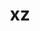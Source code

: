 ---
title: "xz"
layout: cache
categories: [package, develop]
meta: {"compilers": ["apple-clang@16.0.0", "cce@18.0.0", "gcc@10.5.0", "gcc@11.1.0", "gcc@11.4.0", "gcc@12.3.0", "gcc@12.4.0", "gcc@13.2.0", "gcc@13.3.0", "gcc@7.3.1", "gcc@7.5.0", "intel-oneapi-compilers@2024.1.0", "intel-oneapi-compilers@2025.1.0", "msvc@19.39.33523"], "num_specs": 143, "num_specs_by_stack": {"aws-pcluster-neoverse_v1": 8, "aws-pcluster-x86_64_v4": 27, "bootstrap-aarch64-darwin": 7, "bootstrap-x86_64-linux-gnu": 7, "build_systems": 7, "data-vis-sdk": 7, "developer-tools-aarch64-linux-gnu": 7, "developer-tools-darwin": 7, "developer-tools-x86_64_v3-linux-gnu": 7, "e4s": 7, "e4s-cray-rhel": 6, "e4s-neoverse-v2": 7, "e4s-oneapi": 10, "e4s-rocm-external": 7, "hep": 7, "ml-darwin-aarch64-mps": 7, "ml-linux-aarch64-cpu": 7, "ml-linux-aarch64-cuda": 7, "ml-linux-x86_64-cpu": 7, "ml-linux-x86_64-cuda": 7, "ml-linux-x86_64-rocm": 7, "radiuss": 7, "radiuss-aws": 7, "radiuss-aws-aarch64": 10, "root": 143, "tutorial": 14, "windows-vis": 5}, "oss": ["amzn2", "centos7", "rhel8", "sequoia", "ubuntu18.04", "ubuntu20.04", "ubuntu22.04", "ubuntu24.04", "windows10.0.20348"], "platforms": ["darwin", "linux", "windows"], "stacks": ["aws-pcluster-neoverse_v1", "aws-pcluster-x86_64_v4", "bootstrap-aarch64-darwin", "bootstrap-x86_64-linux-gnu", "build_systems", "data-vis-sdk", "developer-tools-aarch64-linux-gnu", "developer-tools-darwin", "developer-tools-x86_64_v3-linux-gnu", "e4s", "e4s-cray-rhel", "e4s-neoverse-v2", "e4s-oneapi", "e4s-rocm-external", "hep", "ml-darwin-aarch64-mps", "ml-linux-aarch64-cpu", "ml-linux-aarch64-cuda", "ml-linux-x86_64-cpu", "ml-linux-x86_64-cuda", "ml-linux-x86_64-rocm", "radiuss", "radiuss-aws", "radiuss-aws-aarch64", "root", "tutorial", "windows-vis"], "targets": ["aarch64", "neoverse_v1", "neoverse_v2", "x86_64", "x86_64_v3", "x86_64_v4"], "versions": ["5.4.7", "5.6.3"]}
spec_details: [{"compiler": "gcc@12.4.0", "hash": "24wlwtvovc23rgqcwyjs7wzktadqx22e", "os": "amzn2", "platform": "linux", "size": "-", "stacks": ["aws-pcluster-neoverse_v1", "root"], "target": "neoverse_v1", "variants": ["build_system=autotools", "libs:=shared,static", "~pic"], "versions": ["5.6.3"]}, {"compiler": "gcc@7.3.1", "hash": "266kwqv2cudxsi7o7t4qrqwsrwoedudi", "os": "amzn2", "platform": "linux", "size": "-", "stacks": ["radiuss-aws-aarch64", "root"], "target": "aarch64", "variants": ["build_system=autotools", "libs:=shared,static", "~pic"], "versions": ["5.6.3"]}, {"compiler": "gcc@11.1.0", "hash": "2jihfpi7fa635hfxaptcyryzc2s3pawp", "os": "ubuntu20.04", "platform": "linux", "size": "-", "stacks": ["data-vis-sdk", "root"], "target": "x86_64_v3", "variants": ["build_system=autotools", "libs:=shared,static", "~pic"], "versions": ["5.6.3"]}, {"compiler": "intel-oneapi-compilers@2024.1.0", "hash": "2my2263q4mjcgsrcilru7dhy2cjy4o6j", "os": "amzn2", "platform": "linux", "size": "-", "stacks": ["aws-pcluster-x86_64_v4", "root"], "target": "x86_64_v3", "variants": ["build_system=autotools", "libs:=shared,static", "~pic"], "versions": ["5.6.3"]}, {"compiler": "intel-oneapi-compilers@2024.1.0", "hash": "2sv6tdy7qxxeeavqwfcqxlpzop2oc7ef", "os": "amzn2", "platform": "linux", "size": "-", "stacks": ["aws-pcluster-x86_64_v4", "root"], "target": "x86_64_v3", "variants": ["build_system=autotools", "libs:=shared,static", "~pic"], "versions": ["5.6.3"]}, {"compiler": "gcc@7.3.1", "hash": "2z3msgqk3fkihiw6lc37v36kriqvdaej", "os": "amzn2", "platform": "linux", "size": "-", "stacks": ["radiuss-aws-aarch64", "root"], "target": "aarch64", "variants": ["build_system=autotools", "libs:=shared,static", "~pic"], "versions": ["5.6.3"]}, {"compiler": "gcc@13.2.0", "hash": "34jib4dx6qoripu6gklrpzn36jp5l2pq", "os": "ubuntu24.04", "platform": "linux", "size": "-", "stacks": ["bootstrap-x86_64-linux-gnu", "ml-linux-x86_64-cpu", "ml-linux-x86_64-cuda", "ml-linux-x86_64-rocm", "root"], "target": "x86_64_v3", "variants": ["build_system=autotools", "libs:=shared,static", "~pic"], "versions": ["5.6.3"]}, {"compiler": "gcc@12.3.0", "hash": "3bvjfs4zs32rpjw4vfotqfhjpwijj65i", "os": "ubuntu22.04", "platform": "linux", "size": "-", "stacks": ["root", "tutorial"], "target": "x86_64_v3", "variants": ["build_system=autotools", "libs:=shared,static", "~pic"], "versions": ["5.6.3"]}, {"compiler": "cce@18.0.0", "hash": "3gbbonkljjeg65sw3bjxgdc76zu4e5tm", "os": "rhel8", "platform": "linux", "size": "-", "stacks": ["e4s-cray-rhel", "root"], "target": "x86_64_v3", "variants": ["build_system=autotools", "libs:=shared,static", "~pic"], "versions": ["5.6.3"]}, {"compiler": "gcc@7.5.0", "hash": "3hcaxnvpmuqt5nr53ld6czu4xw3uniy2", "os": "ubuntu18.04", "platform": "linux", "size": "-", "stacks": ["build_systems", "radiuss", "root"], "target": "x86_64_v3", "variants": ["build_system=autotools", "libs:=shared,static", "~pic"], "versions": ["5.6.3"]}, {"compiler": "intel-oneapi-compilers@2025.1.0", "hash": "3jca2tgcfymtntqlymnxcwhla4mj6alm", "os": "ubuntu22.04", "platform": "linux", "size": "-", "stacks": ["e4s-oneapi", "root"], "target": "x86_64_v3", "variants": ["build_system=autotools", "libs:=shared,static", "+pic"], "versions": ["5.6.3"]}, {"compiler": "gcc@7.5.0", "hash": "3odidpnrlcnen4oddppmxrfyjnlasmer", "os": "ubuntu18.04", "platform": "linux", "size": "-", "stacks": ["build_systems", "radiuss", "root"], "target": "x86_64_v3", "variants": ["build_system=autotools", "libs:=shared,static", "~pic"], "versions": ["5.6.3"]}, {"compiler": "intel-oneapi-compilers@2024.1.0", "hash": "3qcqmqpgof6pt54su2azrq3gyukdcba3", "os": "amzn2", "platform": "linux", "size": "-", "stacks": ["aws-pcluster-x86_64_v4", "root"], "target": "x86_64_v4", "variants": ["build_system=autotools", "libs:=shared,static", "~pic"], "versions": ["5.6.3"]}, {"compiler": "gcc@7.3.1", "hash": "3rqnzja7hqtz6hu573kp6yidafyu5hmo", "os": "amzn2", "platform": "linux", "size": "-", "stacks": ["radiuss-aws", "root"], "target": "x86_64_v3", "variants": ["build_system=autotools", "libs:=shared,static", "~pic"], "versions": ["5.6.3"]}, {"compiler": "gcc@11.1.0", "hash": "3xtl7no2dsj5henweab2lx3ysf2rn4p7", "os": "ubuntu20.04", "platform": "linux", "size": "-", "stacks": ["data-vis-sdk", "root"], "target": "x86_64_v3", "variants": ["build_system=autotools", "libs:=shared,static", "~pic"], "versions": ["5.6.3"]}, {"compiler": "gcc@7.3.1", "hash": "3y7bt52ljbla7nlbffig565zk2xpfkuj", "os": "amzn2", "platform": "linux", "size": "-", "stacks": ["radiuss-aws-aarch64", "root"], "target": "aarch64", "variants": ["build_system=autotools", "libs:=shared,static", "~pic"], "versions": ["5.6.3"]}, {"compiler": "gcc@7.3.1", "hash": "44bimefajhxcx5acri7m4tnmbfnaitn3", "os": "amzn2", "platform": "linux", "size": "-", "stacks": ["radiuss-aws-aarch64", "root"], "target": "aarch64", "variants": ["build_system=autotools", "libs:=shared,static", "~pic"], "versions": ["5.6.3"]}, {"compiler": "msvc@19.39.33523", "hash": "47264anijem5hgjgi7q7nfokck44avex", "os": "windows10.0.20348", "platform": "windows", "size": "-", "stacks": ["root", "windows-vis"], "target": "x86_64", "variants": ["build_system=msbuild", "libs:=shared,static", "~pic"], "versions": ["5.4.7"]}, {"compiler": "gcc@11.4.0", "hash": "4bghukz2bqqtshqlhzg6dhsoe6rplfdp", "os": "ubuntu22.04", "platform": "linux", "size": "-", "stacks": ["e4s", "e4s-rocm-external", "hep", "root", "tutorial"], "target": "x86_64_v3", "variants": ["build_system=autotools", "libs:=shared,static", "~pic"], "versions": ["5.6.3"]}, {"compiler": "intel-oneapi-compilers@2024.1.0", "hash": "4jtbsgql3jv4bmkuyc4mwcfywdjonk7u", "os": "amzn2", "platform": "linux", "size": "-", "stacks": ["aws-pcluster-x86_64_v4", "root"], "target": "x86_64_v3", "variants": ["build_system=autotools", "libs:=shared,static", "~pic"], "versions": ["5.6.3"]}, {"compiler": "gcc@13.3.0", "hash": "4mdj2encdn6bkuhemc3ruqkzzbge453w", "os": "rhel8", "platform": "linux", "size": "-", "stacks": ["developer-tools-aarch64-linux-gnu", "root"], "target": "aarch64", "variants": ["build_system=autotools", "libs:=shared,static", "~pic"], "versions": ["5.6.3"]}, {"compiler": "gcc@11.4.0", "hash": "4zjzb4cjvmzpar4oe5c7fjtkovpuavou", "os": "ubuntu22.04", "platform": "linux", "size": "-", "stacks": ["e4s", "e4s-rocm-external", "hep", "root", "tutorial"], "target": "x86_64_v3", "variants": ["build_system=autotools", "libs:=shared,static", "~pic"], "versions": ["5.6.3"]}, {"compiler": "msvc@19.39.33523", "hash": "56dfibgkhy4hgl2j5tvualz4ctvhikeu", "os": "windows10.0.20348", "platform": "windows", "size": "-", "stacks": ["root", "windows-vis"], "target": "x86_64", "variants": ["build_system=msbuild", "libs:=shared,static", "~pic"], "versions": ["5.4.7"]}, {"compiler": "cce@18.0.0", "hash": "57way2nlihoffb6erpde4h3aspvgyriq", "os": "rhel8", "platform": "linux", "size": "-", "stacks": ["e4s-cray-rhel", "root"], "target": "x86_64_v3", "variants": ["build_system=autotools", "libs:=shared,static", "~pic"], "versions": ["5.6.3"]}, {"compiler": "intel-oneapi-compilers@2024.1.0", "hash": "5hmagsbjv3a5hbr2bvbejlp3rhok6jln", "os": "amzn2", "platform": "linux", "size": "-", "stacks": ["aws-pcluster-x86_64_v4", "root"], "target": "x86_64_v3", "variants": ["build_system=autotools", "libs:=shared,static", "~pic"], "versions": ["5.6.3"]}, {"compiler": "gcc@13.3.0", "hash": "5k73ewmznkchtgiehfb442vej4b2b24w", "os": "rhel8", "platform": "linux", "size": "-", "stacks": ["developer-tools-aarch64-linux-gnu", "root"], "target": "aarch64", "variants": ["build_system=autotools", "libs:=shared,static", "~pic"], "versions": ["5.6.3"]}, {"compiler": "gcc@10.5.0", "hash": "5ksjb7i2p4qvcopxpe3tov3gnw3xppx6", "os": "centos7", "platform": "linux", "size": "-", "stacks": ["developer-tools-x86_64_v3-linux-gnu", "root"], "target": "x86_64_v3", "variants": ["build_system=autotools", "libs:=shared,static", "~pic"], "versions": ["5.6.3"]}, {"compiler": "gcc@11.4.0", "hash": "6mixfxa3acevmpk4jqbqwh7odqgtzji3", "os": "ubuntu22.04", "platform": "linux", "size": "-", "stacks": ["e4s-neoverse-v2", "root"], "target": "neoverse_v2", "variants": ["build_system=autotools", "libs:=shared,static", "~pic"], "versions": ["5.6.3"]}, {"compiler": "gcc@12.4.0", "hash": "6sdsneidy4ifolmxpkm7poyunru4ujru", "os": "amzn2", "platform": "linux", "size": "-", "stacks": ["aws-pcluster-neoverse_v1", "root"], "target": "neoverse_v1", "variants": ["build_system=autotools", "libs:=shared,static", "~pic"], "versions": ["5.6.3"]}, {"compiler": "gcc@7.3.1", "hash": "7straabsd53wnxivgzygapnozqzriuod", "os": "amzn2", "platform": "linux", "size": "-", "stacks": ["radiuss-aws", "root"], "target": "x86_64_v3", "variants": ["build_system=autotools", "libs:=shared,static", "~pic"], "versions": ["5.6.3"]}, {"compiler": "gcc@13.2.0", "hash": "7tz2fa5snfyjmozrrsqfa2qnan5d7i6r", "os": "ubuntu24.04", "platform": "linux", "size": "-", "stacks": ["ml-linux-aarch64-cpu", "ml-linux-aarch64-cuda", "root"], "target": "aarch64", "variants": ["build_system=autotools", "libs:=shared,static", "~pic"], "versions": ["5.6.3"]}, {"compiler": "intel-oneapi-compilers@2024.1.0", "hash": "7yblmmrqgjakj53a5d6ds2frd4xd33ue", "os": "amzn2", "platform": "linux", "size": "-", "stacks": ["aws-pcluster-x86_64_v4", "root"], "target": "x86_64_v3", "variants": ["build_system=autotools", "libs:=shared,static", "~pic"], "versions": ["5.6.3"]}, {"compiler": "intel-oneapi-compilers@2024.1.0", "hash": "a53il5p4mggrbczbyp7vstht6qoa5xrs", "os": "amzn2", "platform": "linux", "size": "-", "stacks": ["aws-pcluster-x86_64_v4", "root"], "target": "x86_64_v4", "variants": ["build_system=autotools", "libs:=shared,static", "~pic"], "versions": ["5.6.3"]}, {"compiler": "intel-oneapi-compilers@2024.1.0", "hash": "a56n6td6dh2dkep55sreyhnzzx35wyen", "os": "amzn2", "platform": "linux", "size": "-", "stacks": ["aws-pcluster-x86_64_v4", "root"], "target": "x86_64_v4", "variants": ["build_system=autotools", "libs:=shared,static", "~pic"], "versions": ["5.6.3"]}, {"compiler": "gcc@7.3.1", "hash": "apnbcdbwfzzxqi4l72fa2j2yesfbd3g7", "os": "amzn2", "platform": "linux", "size": "-", "stacks": ["radiuss-aws-aarch64", "root"], "target": "aarch64", "variants": ["build_system=autotools", "libs:=shared,static", "~pic"], "versions": ["5.6.3"]}, {"compiler": "gcc@13.2.0", "hash": "bbvofpd3c5olz3aa6l5vbaoryr4usx52", "os": "ubuntu24.04", "platform": "linux", "size": "-", "stacks": ["ml-linux-aarch64-cpu", "ml-linux-aarch64-cuda", "root"], "target": "aarch64", "variants": ["build_system=autotools", "libs:=shared,static", "~pic"], "versions": ["5.6.3"]}, {"compiler": "gcc@7.3.1", "hash": "bcdpfntwnjtyu4jl6ztbbw74afy75tuc", "os": "amzn2", "platform": "linux", "size": "-", "stacks": ["radiuss-aws", "root"], "target": "x86_64_v3", "variants": ["build_system=autotools", "libs:=shared,static", "~pic"], "versions": ["5.6.3"]}, {"compiler": "gcc@11.4.0", "hash": "bo76xpxoutt2sra747e7bkg2qsztllnq", "os": "ubuntu22.04", "platform": "linux", "size": "-", "stacks": ["e4s-neoverse-v2", "root"], "target": "neoverse_v2", "variants": ["build_system=autotools", "libs:=shared,static", "~pic"], "versions": ["5.6.3"]}, {"compiler": "gcc@11.4.0", "hash": "bsc4vlwdtkgmyrdnxssbowwmfvrushxn", "os": "ubuntu22.04", "platform": "linux", "size": "-", "stacks": ["e4s-neoverse-v2", "root"], "target": "neoverse_v2", "variants": ["build_system=autotools", "libs:=shared,static", "~pic"], "versions": ["5.6.3"]}, {"compiler": "intel-oneapi-compilers@2025.1.0", "hash": "c446vuhcudn353zvokqsbw2yol5ts2sg", "os": "ubuntu22.04", "platform": "linux", "size": "-", "stacks": ["e4s-oneapi", "root"], "target": "x86_64_v3", "variants": ["build_system=autotools", "libs:=shared,static", "+pic"], "versions": ["5.6.3"]}, {"compiler": "gcc@13.2.0", "hash": "c7gev63ai7iwgp2bv5sg7plslny7h7gf", "os": "ubuntu24.04", "platform": "linux", "size": "-", "stacks": ["bootstrap-x86_64-linux-gnu", "ml-linux-x86_64-cpu", "ml-linux-x86_64-cuda", "ml-linux-x86_64-rocm", "root"], "target": "x86_64_v3", "variants": ["build_system=autotools", "libs:=shared,static", "~pic"], "versions": ["5.6.3"]}, {"compiler": "gcc@11.4.0", "hash": "cnomoy4ij6qtzxpzbpretl7w7blabf3r", "os": "ubuntu22.04", "platform": "linux", "size": "-", "stacks": ["e4s", "e4s-rocm-external", "hep", "root", "tutorial"], "target": "x86_64_v3", "variants": ["build_system=autotools", "libs:=shared,static", "~pic"], "versions": ["5.6.3"]}, {"compiler": "intel-oneapi-compilers@2024.1.0", "hash": "cq7aeegvavucfh7ednzizjgceuqeoqyp", "os": "amzn2", "platform": "linux", "size": "-", "stacks": ["aws-pcluster-x86_64_v4", "root"], "target": "x86_64_v4", "variants": ["build_system=autotools", "libs:=shared,static", "~pic"], "versions": ["5.6.3"]}, {"compiler": "intel-oneapi-compilers@2024.1.0", "hash": "ctgeg2utfga3jc2goci4rqhppipsxd3w", "os": "amzn2", "platform": "linux", "size": "-", "stacks": ["aws-pcluster-x86_64_v4", "root"], "target": "x86_64_v3", "variants": ["build_system=autotools", "libs:=shared,static", "~pic"], "versions": ["5.6.3"]}, {"compiler": "gcc@12.4.0", "hash": "d64xp2x7yxlv3qklmk27lnxqxtmeapbo", "os": "amzn2", "platform": "linux", "size": "-", "stacks": ["aws-pcluster-neoverse_v1", "root"], "target": "neoverse_v1", "variants": ["build_system=autotools", "libs:=shared,static", "~pic"], "versions": ["5.6.3"]}, {"compiler": "cce@18.0.0", "hash": "dbkm3ldhbpic33bec53bjnsbwesfok32", "os": "rhel8", "platform": "linux", "size": "-", "stacks": ["e4s-cray-rhel", "root"], "target": "x86_64_v3", "variants": ["build_system=autotools", "libs:=shared,static", "~pic"], "versions": ["5.6.3"]}, {"compiler": "gcc@13.2.0", "hash": "dbnt7oc4t37ixjifb7x6a2phsgnxu7wi", "os": "ubuntu24.04", "platform": "linux", "size": "-", "stacks": ["bootstrap-x86_64-linux-gnu", "ml-linux-x86_64-cpu", "ml-linux-x86_64-cuda", "ml-linux-x86_64-rocm", "root"], "target": "x86_64_v3", "variants": ["build_system=autotools", "libs:=shared,static", "~pic"], "versions": ["5.6.3"]}, {"compiler": "gcc@12.4.0", "hash": "dltwcvxhod4l2mvjt2dgojsrrelv2koo", "os": "amzn2", "platform": "linux", "size": "-", "stacks": ["aws-pcluster-neoverse_v1", "root"], "target": "neoverse_v1", "variants": ["build_system=autotools", "libs:=shared,static", "~pic"], "versions": ["5.6.3"]}, {"compiler": "gcc@11.4.0", "hash": "dnixb3ixsq6gah5rleupbdpkt5yrkiy2", "os": "ubuntu22.04", "platform": "linux", "size": "-", "stacks": ["e4s", "e4s-rocm-external", "hep", "root", "tutorial"], "target": "x86_64_v3", "variants": ["build_system=autotools", "libs:=shared,static", "~pic"], "versions": ["5.6.3"]}, {"compiler": "gcc@12.3.0", "hash": "e6ce2wpguokyjepjq66c7trwjpsjzzud", "os": "ubuntu22.04", "platform": "linux", "size": "-", "stacks": ["root", "tutorial"], "target": "x86_64_v3", "variants": ["build_system=autotools", "libs:=shared,static", "~pic"], "versions": ["5.6.3"]}, {"compiler": "gcc@7.5.0", "hash": "eeqyq2gsvmdpyd7yjn7vslmzqor7yxay", "os": "ubuntu18.04", "platform": "linux", "size": "-", "stacks": ["build_systems", "radiuss", "root"], "target": "x86_64_v3", "variants": ["build_system=autotools", "libs:=shared,static", "~pic"], "versions": ["5.6.3"]}, {"compiler": "gcc@10.5.0", "hash": "epdynryvtl2njdcxraddh7f547jymd3a", "os": "centos7", "platform": "linux", "size": "-", "stacks": ["developer-tools-x86_64_v3-linux-gnu", "root"], "target": "x86_64_v3", "variants": ["build_system=autotools", "libs:=shared,static", "~pic"], "versions": ["5.6.3"]}, {"compiler": "gcc@7.3.1", "hash": "eq5r2hyzluwd5hbsaqcmwr3cuambpjjj", "os": "amzn2", "platform": "linux", "size": "-", "stacks": ["radiuss-aws-aarch64", "root"], "target": "aarch64", "variants": ["build_system=autotools", "libs:=shared,static", "~pic"], "versions": ["5.6.3"]}, {"compiler": "gcc@7.3.1", "hash": "ewsqi4fvkhyq63ysqeisyivmw37vllii", "os": "amzn2", "platform": "linux", "size": "-", "stacks": ["radiuss-aws", "root"], "target": "x86_64_v3", "variants": ["build_system=autotools", "libs:=shared,static", "~pic"], "versions": ["5.6.3"]}, {"compiler": "intel-oneapi-compilers@2025.1.0", "hash": "f3dd7aeanfbdshuqult65mpaavpjo77o", "os": "ubuntu22.04", "platform": "linux", "size": "-", "stacks": ["e4s-oneapi", "root"], "target": "x86_64_v3", "variants": ["build_system=autotools", "libs:=shared,static", "+pic"], "versions": ["5.6.3"]}, {"compiler": "gcc@11.4.0", "hash": "fc2mnxluk5hud72bm6nw2vhgj63mw6zl", "os": "ubuntu22.04", "platform": "linux", "size": "-", "stacks": ["e4s", "e4s-rocm-external", "hep", "root", "tutorial"], "target": "x86_64_v3", "variants": ["build_system=autotools", "libs:=shared,static", "~pic"], "versions": ["5.6.3"]}, {"compiler": "apple-clang@16.0.0", "hash": "fnjoriv2u5rwyvzuvumrscjnmrm7zpde", "os": "sequoia", "platform": "darwin", "size": "-", "stacks": ["bootstrap-aarch64-darwin", "developer-tools-darwin", "ml-darwin-aarch64-mps", "root"], "target": "aarch64", "variants": ["build_system=autotools", "libs:=shared,static", "~pic"], "versions": ["5.6.3"]}, {"compiler": "intel-oneapi-compilers@2024.1.0", "hash": "fzjih53cbvjjprdjjefffj3fus3izhds", "os": "amzn2", "platform": "linux", "size": "-", "stacks": ["aws-pcluster-x86_64_v4", "root"], "target": "x86_64_v3", "variants": ["build_system=autotools", "libs:=shared,static", "~pic"], "versions": ["5.6.3"]}, {"compiler": "intel-oneapi-compilers@2025.1.0", "hash": "gkzk7xnkccncjgvqmzh2vrb2eb6shnht", "os": "ubuntu22.04", "platform": "linux", "size": "-", "stacks": ["e4s-oneapi", "root"], "target": "x86_64_v3", "variants": ["build_system=autotools", "libs:=shared,static", "+pic"], "versions": ["5.6.3"]}, {"compiler": "gcc@13.2.0", "hash": "gojgnnoblroch6f3ilvn742eqyajh7ee", "os": "ubuntu24.04", "platform": "linux", "size": "-", "stacks": ["bootstrap-x86_64-linux-gnu", "ml-linux-x86_64-cpu", "ml-linux-x86_64-cuda", "ml-linux-x86_64-rocm", "root"], "target": "x86_64_v3", "variants": ["build_system=autotools", "libs:=shared,static", "~pic"], "versions": ["5.6.3"]}, {"compiler": "gcc@11.4.0", "hash": "gwztkmugebtveh3pkgnorqzbwjmq3ekq", "os": "ubuntu22.04", "platform": "linux", "size": "-", "stacks": ["e4s-neoverse-v2", "root"], "target": "neoverse_v2", "variants": ["build_system=autotools", "libs:=shared,static", "~pic"], "versions": ["5.6.3"]}, {"compiler": "intel-oneapi-compilers@2025.1.0", "hash": "hxch4ymtqpotuhdu2vm3cdzscifn6bl4", "os": "ubuntu22.04", "platform": "linux", "size": "-", "stacks": ["e4s-oneapi", "root"], "target": "x86_64_v3", "variants": ["build_system=autotools", "libs:=shared,static", "+pic"], "versions": ["5.6.3"]}, {"compiler": "intel-oneapi-compilers@2025.1.0", "hash": "hzue4nqacexu533szcu7zzvbbnqetlnp", "os": "ubuntu22.04", "platform": "linux", "size": "-", "stacks": ["e4s-oneapi", "root"], "target": "x86_64_v3", "variants": ["build_system=autotools", "libs:=shared,static", "+pic"], "versions": ["5.6.3"]}, {"compiler": "apple-clang@16.0.0", "hash": "i66inyfkizvhu44byvlu27f5e7w7gphi", "os": "sequoia", "platform": "darwin", "size": "-", "stacks": ["bootstrap-aarch64-darwin", "developer-tools-darwin", "ml-darwin-aarch64-mps", "root"], "target": "aarch64", "variants": ["build_system=autotools", "libs:=shared,static", "~pic"], "versions": ["5.6.3"]}, {"compiler": "intel-oneapi-compilers@2024.1.0", "hash": "ig55xlr6cwqv77gjw2jrjwjyumu6df44", "os": "amzn2", "platform": "linux", "size": "-", "stacks": ["aws-pcluster-x86_64_v4", "root"], "target": "x86_64_v3", "variants": ["build_system=autotools", "libs:=shared,static", "~pic"], "versions": ["5.6.3"]}, {"compiler": "gcc@12.3.0", "hash": "iihwqktdnadguqdkbekb7l2pe47bdecx", "os": "ubuntu22.04", "platform": "linux", "size": "-", "stacks": ["root", "tutorial"], "target": "x86_64_v3", "variants": ["build_system=autotools", "libs:=shared,static", "~pic"], "versions": ["5.6.3"]}, {"compiler": "gcc@11.1.0", "hash": "ij3pnkpezhdgzrfwbjwxqarnu2mjffpa", "os": "ubuntu20.04", "platform": "linux", "size": "-", "stacks": ["data-vis-sdk", "root"], "target": "x86_64_v3", "variants": ["build_system=autotools", "libs:=shared,static", "~pic"], "versions": ["5.6.3"]}, {"compiler": "gcc@10.5.0", "hash": "ijk2odp46qqhbrojzk3hs27cgiwy3mx5", "os": "centos7", "platform": "linux", "size": "-", "stacks": ["developer-tools-x86_64_v3-linux-gnu", "root"], "target": "x86_64_v3", "variants": ["build_system=autotools", "libs:=shared,static", "~pic"], "versions": ["5.6.3"]}, {"compiler": "intel-oneapi-compilers@2024.1.0", "hash": "j4r75eklpmaj5fdpih6ihv5or3hficen", "os": "amzn2", "platform": "linux", "size": "-", "stacks": ["aws-pcluster-x86_64_v4", "root"], "target": "x86_64_v3", "variants": ["build_system=autotools", "libs:=shared,static", "~pic"], "versions": ["5.6.3"]}, {"compiler": "gcc@13.3.0", "hash": "jiglfu4da73qkjdiodzoyap5pmncv45s", "os": "rhel8", "platform": "linux", "size": "-", "stacks": ["developer-tools-aarch64-linux-gnu", "root"], "target": "aarch64", "variants": ["build_system=autotools", "libs:=shared,static", "~pic"], "versions": ["5.6.3"]}, {"compiler": "intel-oneapi-compilers@2025.1.0", "hash": "jmykyvrp5e6f5wqj7qxgt5skuybnldij", "os": "ubuntu22.04", "platform": "linux", "size": "-", "stacks": ["e4s-oneapi", "root"], "target": "x86_64_v3", "variants": ["build_system=autotools", "libs:=shared,static", "+pic"], "versions": ["5.6.3"]}, {"compiler": "gcc@12.4.0", "hash": "jovxntfwvzh2gjouiu25oryk5rgp4hl3", "os": "amzn2", "platform": "linux", "size": "-", "stacks": ["aws-pcluster-neoverse_v1", "root"], "target": "neoverse_v1", "variants": ["build_system=autotools", "libs:=shared,static", "~pic"], "versions": ["5.6.3"]}, {"compiler": "gcc@7.3.1", "hash": "k72muolgufy6hfryi45mtxyrffe4lzvo", "os": "amzn2", "platform": "linux", "size": "-", "stacks": ["radiuss-aws-aarch64", "root"], "target": "aarch64", "variants": ["build_system=autotools", "libs:=shared,static", "~pic"], "versions": ["5.6.3"]}, {"compiler": "gcc@11.1.0", "hash": "kfb7aektwekgkjjre7qun72if6ybtlmm", "os": "ubuntu20.04", "platform": "linux", "size": "-", "stacks": ["data-vis-sdk", "root"], "target": "x86_64_v3", "variants": ["build_system=autotools", "libs:=shared,static", "~pic"], "versions": ["5.6.3"]}, {"compiler": "gcc@10.5.0", "hash": "kipwqlfipp2jn6rnphde37oleaovtnmr", "os": "centos7", "platform": "linux", "size": "-", "stacks": ["developer-tools-x86_64_v3-linux-gnu", "root"], "target": "x86_64_v3", "variants": ["build_system=autotools", "libs:=shared,static", "~pic"], "versions": ["5.6.3"]}, {"compiler": "gcc@7.3.1", "hash": "kmitxwodaisdrzimsvpdaxmywumk7wfm", "os": "amzn2", "platform": "linux", "size": "-", "stacks": ["radiuss-aws-aarch64", "root"], "target": "aarch64", "variants": ["build_system=autotools", "libs:=shared,static", "~pic"], "versions": ["5.6.3"]}, {"compiler": "gcc@12.3.0", "hash": "l4wybsvsq3yqxwjfo57kcve2g6qlqxms", "os": "ubuntu22.04", "platform": "linux", "size": "-", "stacks": ["root", "tutorial"], "target": "x86_64_v3", "variants": ["build_system=autotools", "libs:=shared,static", "~pic"], "versions": ["5.6.3"]}, {"compiler": "intel-oneapi-compilers@2024.1.0", "hash": "l6r3yfgiimxr5mmhlnzk2bqlotool5do", "os": "amzn2", "platform": "linux", "size": "-", "stacks": ["aws-pcluster-x86_64_v4", "root"], "target": "x86_64_v4", "variants": ["build_system=autotools", "libs:=shared,static", "~pic"], "versions": ["5.6.3"]}, {"compiler": "gcc@13.3.0", "hash": "le6dwyecgkh33a5sanxze7vmmasvcoxn", "os": "rhel8", "platform": "linux", "size": "-", "stacks": ["developer-tools-aarch64-linux-gnu", "root"], "target": "aarch64", "variants": ["build_system=autotools", "libs:=shared,static", "~pic"], "versions": ["5.6.3"]}, {"compiler": "gcc@10.5.0", "hash": "lhxa62oimlu3sxhpmvysqk26zqdjk2yc", "os": "centos7", "platform": "linux", "size": "-", "stacks": ["developer-tools-x86_64_v3-linux-gnu", "root"], "target": "x86_64_v3", "variants": ["build_system=autotools", "libs:=shared,static", "~pic"], "versions": ["5.6.3"]}, {"compiler": "gcc@13.3.0", "hash": "liorpn4dfs3nctbl6ydqutabb4f2f4uz", "os": "rhel8", "platform": "linux", "size": "-", "stacks": ["developer-tools-aarch64-linux-gnu", "root"], "target": "aarch64", "variants": ["build_system=autotools", "libs:=shared,static", "~pic"], "versions": ["5.6.3"]}, {"compiler": "apple-clang@16.0.0", "hash": "m3qh4z3jtynky7xqwtxaw4rpyypwgd5y", "os": "sequoia", "platform": "darwin", "size": "-", "stacks": ["bootstrap-aarch64-darwin", "developer-tools-darwin", "ml-darwin-aarch64-mps", "root"], "target": "aarch64", "variants": ["build_system=autotools", "libs:=shared,static", "~pic"], "versions": ["5.6.3"]}, {"compiler": "gcc@13.2.0", "hash": "mahfym6ezxfdjsybu4couegxtvbvdac4", "os": "ubuntu24.04", "platform": "linux", "size": "-", "stacks": ["ml-linux-aarch64-cpu", "ml-linux-aarch64-cuda", "root"], "target": "aarch64", "variants": ["build_system=autotools", "libs:=shared,static", "~pic"], "versions": ["5.6.3"]}, {"compiler": "gcc@12.4.0", "hash": "n7fo2y3v6favvsnfjiyhp72hktyy7wbu", "os": "amzn2", "platform": "linux", "size": "-", "stacks": ["aws-pcluster-neoverse_v1", "root"], "target": "neoverse_v1", "variants": ["build_system=autotools", "libs:=shared,static", "~pic"], "versions": ["5.6.3"]}, {"compiler": "gcc@12.3.0", "hash": "nijuilxifdm6jf66kf5xxjmti34aaoow", "os": "ubuntu22.04", "platform": "linux", "size": "-", "stacks": ["root", "tutorial"], "target": "x86_64_v3", "variants": ["build_system=autotools", "libs:=shared,static", "~pic"], "versions": ["5.6.3"]}, {"compiler": "intel-oneapi-compilers@2024.1.0", "hash": "nz44de57mwe6r7udr5xx2m4xa64jmkrm", "os": "amzn2", "platform": "linux", "size": "-", "stacks": ["aws-pcluster-x86_64_v4", "root"], "target": "x86_64_v4", "variants": ["build_system=autotools", "libs:=shared,static", "~pic"], "versions": ["5.6.3"]}, {"compiler": "gcc@13.2.0", "hash": "o2zh3mwlwuljeid2zivzhn7lsmolrquw", "os": "ubuntu24.04", "platform": "linux", "size": "-", "stacks": ["ml-linux-aarch64-cpu", "ml-linux-aarch64-cuda", "root"], "target": "aarch64", "variants": ["build_system=autotools", "libs:=shared,static", "~pic"], "versions": ["5.6.3"]}, {"compiler": "intel-oneapi-compilers@2024.1.0", "hash": "p3aqrlmqlsda6qfeujiucyt7dw5vg7sc", "os": "amzn2", "platform": "linux", "size": "-", "stacks": ["aws-pcluster-x86_64_v4", "root"], "target": "x86_64_v3", "variants": ["build_system=autotools", "libs:=shared,static", "~pic"], "versions": ["5.6.3"]}, {"compiler": "cce@18.0.0", "hash": "pbxsj36jrhk3w5cgjeb3iqu5l46fd7d7", "os": "rhel8", "platform": "linux", "size": "-", "stacks": ["e4s-cray-rhel", "root"], "target": "x86_64_v3", "variants": ["build_system=autotools", "libs:=shared,static", "~pic"], "versions": ["5.6.3"]}, {"compiler": "gcc@10.5.0", "hash": "pe5rxxx3ptykxjcickwpcv55jxu4hwdr", "os": "centos7", "platform": "linux", "size": "-", "stacks": ["developer-tools-x86_64_v3-linux-gnu", "root"], "target": "x86_64_v3", "variants": ["build_system=autotools", "libs:=shared,static", "~pic"], "versions": ["5.6.3"]}, {"compiler": "gcc@11.4.0", "hash": "pmtqtuhnxkyyosxjwsfam3ab77qp3goo", "os": "ubuntu22.04", "platform": "linux", "size": "-", "stacks": ["e4s-neoverse-v2", "root"], "target": "neoverse_v2", "variants": ["build_system=autotools", "libs:=shared,static", "~pic"], "versions": ["5.6.3"]}, {"compiler": "msvc@19.39.33523", "hash": "py5lhzo7zzz6knsq6cvo4kmiaojenzyv", "os": "windows10.0.20348", "platform": "windows", "size": "-", "stacks": ["root", "windows-vis"], "target": "x86_64", "variants": ["build_system=msbuild", "libs:=shared,static", "~pic"], "versions": ["5.4.7"]}, {"compiler": "gcc@12.3.0", "hash": "pzxy7se3degiag4dd4g4tkf3jhxdcz2a", "os": "ubuntu22.04", "platform": "linux", "size": "-", "stacks": ["root", "tutorial"], "target": "x86_64_v3", "variants": ["build_system=autotools", "libs:=shared,static", "~pic"], "versions": ["5.6.3"]}, {"compiler": "gcc@13.2.0", "hash": "q5vumjulofhnxccuencuh7vsmfa2bo3c", "os": "ubuntu24.04", "platform": "linux", "size": "-", "stacks": ["ml-linux-aarch64-cpu", "ml-linux-aarch64-cuda", "root"], "target": "aarch64", "variants": ["build_system=autotools", "libs:=shared,static", "~pic"], "versions": ["5.6.3"]}, {"compiler": "intel-oneapi-compilers@2024.1.0", "hash": "qbkssfqm3p2yjbomup7oxjaco7mmg44j", "os": "amzn2", "platform": "linux", "size": "-", "stacks": ["aws-pcluster-x86_64_v4", "root"], "target": "x86_64_v3", "variants": ["build_system=autotools", "libs:=shared,static", "~pic"], "versions": ["5.6.3"]}, {"compiler": "gcc@7.3.1", "hash": "qt7dvz62l6ct5fsqrnmbq2elbi7p7ata", "os": "amzn2", "platform": "linux", "size": "-", "stacks": ["radiuss-aws-aarch64", "root"], "target": "aarch64", "variants": ["build_system=autotools", "libs:=shared,static", "~pic"], "versions": ["5.6.3"]}, {"compiler": "gcc@7.3.1", "hash": "quaohisw5ygcw7pkmnickhkfxwplsykp", "os": "amzn2", "platform": "linux", "size": "-", "stacks": ["radiuss-aws", "root"], "target": "x86_64_v3", "variants": ["build_system=autotools", "libs:=shared,static", "~pic"], "versions": ["5.6.3"]}, {"compiler": "gcc@11.4.0", "hash": "r7algwf6hi3juhkz45bfqwinxduxucjm", "os": "ubuntu22.04", "platform": "linux", "size": "-", "stacks": ["e4s", "e4s-rocm-external", "hep", "root", "tutorial"], "target": "x86_64_v3", "variants": ["build_system=autotools", "libs:=shared,static", "~pic"], "versions": ["5.6.3"]}, {"compiler": "gcc@13.2.0", "hash": "ra6wrqhswhz3u5uynitzj4q2wu72wy7d", "os": "ubuntu24.04", "platform": "linux", "size": "-", "stacks": ["bootstrap-x86_64-linux-gnu", "ml-linux-x86_64-cpu", "ml-linux-x86_64-cuda", "ml-linux-x86_64-rocm", "root"], "target": "x86_64_v3", "variants": ["build_system=autotools", "libs:=shared,static", "~pic"], "versions": ["5.6.3"]}, {"compiler": "cce@18.0.0", "hash": "ri5lhpdr3l3hxko6cr7gvwnsfoldr65t", "os": "rhel8", "platform": "linux", "size": "-", "stacks": ["e4s-cray-rhel", "root"], "target": "x86_64_v3", "variants": ["build_system=autotools", "libs:=shared,static", "~pic"], "versions": ["5.6.3"]}, {"compiler": "intel-oneapi-compilers@2024.1.0", "hash": "rmaf7pstsfgond2nlfmmmz43ety2xrjy", "os": "amzn2", "platform": "linux", "size": "-", "stacks": ["aws-pcluster-x86_64_v4", "root"], "target": "x86_64_v3", "variants": ["build_system=autotools", "libs:=shared,static", "~pic"], "versions": ["5.6.3"]}, {"compiler": "gcc@13.2.0", "hash": "rmiumvbww45hnrk72qkkus74bwe22s6c", "os": "ubuntu24.04", "platform": "linux", "size": "-", "stacks": ["ml-linux-aarch64-cpu", "ml-linux-aarch64-cuda", "root"], "target": "aarch64", "variants": ["build_system=autotools", "libs:=shared,static", "~pic"], "versions": ["5.6.3"]}, {"compiler": "gcc@7.5.0", "hash": "rxggydjgmkhsbmshuhdurlsglcwda23c", "os": "ubuntu18.04", "platform": "linux", "size": "-", "stacks": ["build_systems", "radiuss", "root"], "target": "x86_64_v3", "variants": ["build_system=autotools", "libs:=shared,static", "~pic"], "versions": ["5.6.3"]}, {"compiler": "intel-oneapi-compilers@2024.1.0", "hash": "rzcsw2yjhxmpolxarhrw4ujokoyerxtn", "os": "amzn2", "platform": "linux", "size": "-", "stacks": ["aws-pcluster-x86_64_v4", "root"], "target": "x86_64_v3", "variants": ["build_system=autotools", "libs:=shared,static", "~pic"], "versions": ["5.6.3"]}, {"compiler": "intel-oneapi-compilers@2024.1.0", "hash": "scz3nz7ysv2persdyzkk6ctwtlm3p2v5", "os": "amzn2", "platform": "linux", "size": "-", "stacks": ["aws-pcluster-x86_64_v4", "root"], "target": "x86_64_v4", "variants": ["build_system=autotools", "libs:=shared,static", "~pic"], "versions": ["5.6.3"]}, {"compiler": "intel-oneapi-compilers@2024.1.0", "hash": "sfssj2myz5flrb3nf2dns2ak6zeds6tf", "os": "amzn2", "platform": "linux", "size": "-", "stacks": ["aws-pcluster-x86_64_v4", "root"], "target": "x86_64_v3", "variants": ["build_system=autotools", "libs:=shared,static", "~pic"], "versions": ["5.6.3"]}, {"compiler": "gcc@12.4.0", "hash": "sgknp3cd5hxx5t7jjpidjct3h7nnbqa4", "os": "amzn2", "platform": "linux", "size": "-", "stacks": ["aws-pcluster-neoverse_v1", "root"], "target": "neoverse_v1", "variants": ["build_system=autotools", "libs:=shared,static", "~pic"], "versions": ["5.6.3"]}, {"compiler": "gcc@7.3.1", "hash": "sljqhj3jli43j6ime3wc7q5vtsdlehuo", "os": "amzn2", "platform": "linux", "size": "-", "stacks": ["radiuss-aws", "root"], "target": "x86_64_v3", "variants": ["build_system=autotools", "libs:=shared,static", "~pic"], "versions": ["5.6.3"]}, {"compiler": "gcc@13.2.0", "hash": "smlzpuwjkwyvfwn27syp3g6fvnzx2lb4", "os": "ubuntu24.04", "platform": "linux", "size": "-", "stacks": ["bootstrap-x86_64-linux-gnu", "ml-linux-x86_64-cpu", "ml-linux-x86_64-cuda", "ml-linux-x86_64-rocm", "root"], "target": "x86_64_v3", "variants": ["build_system=autotools", "libs:=shared,static", "~pic"], "versions": ["5.6.3"]}, {"compiler": "intel-oneapi-compilers@2025.1.0", "hash": "smyrc3h3ujrqo6idcgud6alo4d5edz3b", "os": "ubuntu22.04", "platform": "linux", "size": "-", "stacks": ["e4s-oneapi", "root"], "target": "x86_64_v3", "variants": ["build_system=autotools", "libs:=shared,static", "+pic"], "versions": ["5.6.3"]}, {"compiler": "gcc@11.1.0", "hash": "srhkgirhkx2krj6wgyiu4c3gny5n773q", "os": "ubuntu20.04", "platform": "linux", "size": "-", "stacks": ["data-vis-sdk", "root"], "target": "x86_64_v3", "variants": ["build_system=autotools", "libs:=shared,static", "~pic"], "versions": ["5.6.3"]}, {"compiler": "intel-oneapi-compilers@2024.1.0", "hash": "t5m3y5xfyo2mzqw53smoidmb5fvhbbud", "os": "amzn2", "platform": "linux", "size": "-", "stacks": ["aws-pcluster-x86_64_v4", "root"], "target": "x86_64_v3", "variants": ["build_system=autotools", "libs:=shared,static", "~pic"], "versions": ["5.6.3"]}, {"compiler": "gcc@11.4.0", "hash": "tibb5le4orli6jshrw4a6flg5ld4wjnc", "os": "ubuntu22.04", "platform": "linux", "size": "-", "stacks": ["e4s-neoverse-v2", "root"], "target": "neoverse_v2", "variants": ["build_system=autotools", "libs:=shared,static", "~pic"], "versions": ["5.6.3"]}, {"compiler": "gcc@13.3.0", "hash": "tlhxqh43vvcdeynkmzoikj65pquceqoz", "os": "rhel8", "platform": "linux", "size": "-", "stacks": ["developer-tools-aarch64-linux-gnu", "root"], "target": "aarch64", "variants": ["build_system=autotools", "libs:=shared,static", "~pic"], "versions": ["5.6.3"]}, {"compiler": "intel-oneapi-compilers@2024.1.0", "hash": "tpvlwvjnafffmwjs72w7tav7vrjzhvfz", "os": "amzn2", "platform": "linux", "size": "-", "stacks": ["aws-pcluster-x86_64_v4", "root"], "target": "x86_64_v3", "variants": ["build_system=autotools", "libs:=shared,static", "~pic"], "versions": ["5.6.3"]}, {"compiler": "intel-oneapi-compilers@2024.1.0", "hash": "u56ezhc3jukkjh4va7obf524keubszs2", "os": "amzn2", "platform": "linux", "size": "-", "stacks": ["aws-pcluster-x86_64_v4", "root"], "target": "x86_64_v3", "variants": ["build_system=autotools", "libs:=shared,static", "~pic"], "versions": ["5.6.3"]}, {"compiler": "apple-clang@16.0.0", "hash": "uedkhyrihjsfg5drx6mmwz3zg4qtzxba", "os": "sequoia", "platform": "darwin", "size": "-", "stacks": ["bootstrap-aarch64-darwin", "developer-tools-darwin", "ml-darwin-aarch64-mps", "root"], "target": "aarch64", "variants": ["build_system=autotools", "libs:=shared,static", "~pic"], "versions": ["5.6.3"]}, {"compiler": "msvc@19.39.33523", "hash": "undf4gfgcs6iemgmboqaeikdbjxq37br", "os": "windows10.0.20348", "platform": "windows", "size": "-", "stacks": ["root", "windows-vis"], "target": "x86_64", "variants": ["build_system=msbuild", "libs:=shared,static", "~pic"], "versions": ["5.4.7"]}, {"compiler": "gcc@13.2.0", "hash": "uqsne2er55khvveiaxo4e7yorvwjqm42", "os": "ubuntu24.04", "platform": "linux", "size": "-", "stacks": ["bootstrap-x86_64-linux-gnu", "ml-linux-x86_64-cpu", "ml-linux-x86_64-cuda", "ml-linux-x86_64-rocm", "root"], "target": "x86_64_v3", "variants": ["build_system=autotools", "libs:=shared,static", "~pic"], "versions": ["5.6.3"]}, {"compiler": "msvc@19.39.33523", "hash": "v26hxudoch7b4n4u3eyedoeb2d2i4tfh", "os": "windows10.0.20348", "platform": "windows", "size": "-", "stacks": ["root", "windows-vis"], "target": "x86_64", "variants": ["build_system=msbuild", "libs:=shared,static", "~pic"], "versions": ["5.4.7"]}, {"compiler": "intel-oneapi-compilers@2025.1.0", "hash": "veo5qgrnesu5t3irkizm52entkufbhfg", "os": "ubuntu22.04", "platform": "linux", "size": "-", "stacks": ["e4s-oneapi", "root"], "target": "x86_64_v3", "variants": ["build_system=autotools", "libs:=shared,static", "+pic"], "versions": ["5.6.3"]}, {"compiler": "intel-oneapi-compilers@2024.1.0", "hash": "vf5aq4bvprz2qszgdnhhtetkoksrjhey", "os": "amzn2", "platform": "linux", "size": "-", "stacks": ["aws-pcluster-x86_64_v4", "root"], "target": "x86_64_v4", "variants": ["build_system=autotools", "libs:=shared,static", "~pic"], "versions": ["5.6.3"]}, {"compiler": "apple-clang@16.0.0", "hash": "vmv6qz55br6ucs4dglvtnojsnm5tglh4", "os": "sequoia", "platform": "darwin", "size": "-", "stacks": ["bootstrap-aarch64-darwin", "developer-tools-darwin", "ml-darwin-aarch64-mps", "root"], "target": "aarch64", "variants": ["build_system=autotools", "libs:=shared,static", "~pic"], "versions": ["5.6.3"]}, {"compiler": "gcc@11.4.0", "hash": "w53n57fmfcvvo7krjulnidahpomu7d4w", "os": "ubuntu22.04", "platform": "linux", "size": "-", "stacks": ["e4s-neoverse-v2", "root"], "target": "neoverse_v2", "variants": ["build_system=autotools", "libs:=shared,static", "~pic"], "versions": ["5.6.3"]}, {"compiler": "apple-clang@16.0.0", "hash": "wg2hjz23pdyonemkddqpudyjgj4zj4p5", "os": "sequoia", "platform": "darwin", "size": "-", "stacks": ["bootstrap-aarch64-darwin", "developer-tools-darwin", "ml-darwin-aarch64-mps", "root"], "target": "aarch64", "variants": ["build_system=autotools", "libs:=shared,static", "~pic"], "versions": ["5.6.3"]}, {"compiler": "gcc@7.5.0", "hash": "wsc46a2ivqjrjjvi6nlubfdubdgu45dq", "os": "ubuntu18.04", "platform": "linux", "size": "-", "stacks": ["build_systems", "radiuss", "root"], "target": "x86_64_v3", "variants": ["build_system=autotools", "libs:=shared,static", "~pic"], "versions": ["5.6.3"]}, {"compiler": "gcc@7.3.1", "hash": "wwcu7l4jvd64xwdh54uvcm3m6pgr3ytg", "os": "amzn2", "platform": "linux", "size": "-", "stacks": ["radiuss-aws", "root"], "target": "x86_64_v3", "variants": ["build_system=autotools", "libs:=shared,static", "~pic"], "versions": ["5.6.3"]}, {"compiler": "gcc@11.1.0", "hash": "wzf3q2muztqcc3xw66gqit2omdzos4wb", "os": "ubuntu20.04", "platform": "linux", "size": "-", "stacks": ["data-vis-sdk", "root"], "target": "x86_64_v3", "variants": ["build_system=autotools", "libs:=shared,static", "~pic"], "versions": ["5.6.3"]}, {"compiler": "gcc@12.4.0", "hash": "wzjauvfbmjngmg3o2b7pbxhw2fle2p62", "os": "amzn2", "platform": "linux", "size": "-", "stacks": ["aws-pcluster-neoverse_v1", "root"], "target": "neoverse_v1", "variants": ["build_system=autotools", "libs:=shared,static", "~pic"], "versions": ["5.6.3"]}, {"compiler": "gcc@12.3.0", "hash": "x6y4cz34omwhyhdvss5uxciqkqusunv2", "os": "ubuntu22.04", "platform": "linux", "size": "-", "stacks": ["root", "tutorial"], "target": "x86_64_v3", "variants": ["build_system=autotools", "libs:=shared,static", "~pic"], "versions": ["5.6.3"]}, {"compiler": "gcc@7.3.1", "hash": "xennvvy4pqph4a35y2s2sschcdojicf4", "os": "amzn2", "platform": "linux", "size": "-", "stacks": ["radiuss-aws-aarch64", "root"], "target": "aarch64", "variants": ["build_system=autotools", "libs:=shared,static", "~pic"], "versions": ["5.6.3"]}, {"compiler": "gcc@13.3.0", "hash": "xiijkoxu3dgdrlyud47wwrltcs7fimp2", "os": "rhel8", "platform": "linux", "size": "-", "stacks": ["developer-tools-aarch64-linux-gnu", "root"], "target": "aarch64", "variants": ["build_system=autotools", "libs:=shared,static", "~pic"], "versions": ["5.6.3"]}, {"compiler": "intel-oneapi-compilers@2025.1.0", "hash": "xrn2najaptzumk4mcivsc2pecudznxah", "os": "ubuntu22.04", "platform": "linux", "size": "-", "stacks": ["e4s-oneapi", "root"], "target": "x86_64_v3", "variants": ["build_system=autotools", "libs:=shared,static", "+pic"], "versions": ["5.6.3"]}, {"compiler": "gcc@11.1.0", "hash": "xt6yg6hhxfekib7jr3xhhoyi3kaqdn36", "os": "ubuntu20.04", "platform": "linux", "size": "-", "stacks": ["data-vis-sdk", "root"], "target": "x86_64_v3", "variants": ["build_system=autotools", "libs:=shared,static", "~pic"], "versions": ["5.6.3"]}, {"compiler": "gcc@11.4.0", "hash": "y2ehayjiadx74e54dl6oxvintrvzixcb", "os": "ubuntu22.04", "platform": "linux", "size": "-", "stacks": ["e4s", "e4s-rocm-external", "hep", "root", "tutorial"], "target": "x86_64_v3", "variants": ["build_system=autotools", "libs:=shared,static", "~pic"], "versions": ["5.6.3"]}, {"compiler": "gcc@7.5.0", "hash": "y5oy2spg4rbwfu7322sgt6onuaxmig3b", "os": "ubuntu18.04", "platform": "linux", "size": "-", "stacks": ["build_systems", "radiuss", "root"], "target": "x86_64_v3", "variants": ["build_system=autotools", "libs:=shared,static", "~pic"], "versions": ["5.6.3"]}, {"compiler": "gcc@10.5.0", "hash": "ya5fb7asyk5e45nvsysz66m5s7o5qiyk", "os": "centos7", "platform": "linux", "size": "-", "stacks": ["developer-tools-x86_64_v3-linux-gnu", "root"], "target": "x86_64_v3", "variants": ["build_system=autotools", "libs:=shared,static", "~pic"], "versions": ["5.6.3"]}, {"compiler": "cce@18.0.0", "hash": "yyizve6axlshdgj2pdsph3v3utup5t7i", "os": "rhel8", "platform": "linux", "size": "-", "stacks": ["e4s-cray-rhel", "root"], "target": "x86_64_v3", "variants": ["build_system=autotools", "libs:=shared,static", "~pic"], "versions": ["5.6.3"]}, {"compiler": "gcc@13.2.0", "hash": "z4q2cypmacc2lihcjcizw6dtqukzede6", "os": "ubuntu24.04", "platform": "linux", "size": "-", "stacks": ["ml-linux-aarch64-cpu", "ml-linux-aarch64-cuda", "root"], "target": "aarch64", "variants": ["build_system=autotools", "libs:=shared,static", "~pic"], "versions": ["5.6.3"]}, {"compiler": "gcc@7.5.0", "hash": "zimnclfdzbamtabcw3jjk5xxooiucwbz", "os": "ubuntu18.04", "platform": "linux", "size": "-", "stacks": ["build_systems", "radiuss", "root"], "target": "x86_64_v3", "variants": ["build_system=autotools", "libs:=shared,static", "~pic"], "versions": ["5.6.3"]}, {"compiler": "intel-oneapi-compilers@2024.1.0", "hash": "znqfgtxs3x3jl2zmid4kxzcwgfiiuhn3", "os": "amzn2", "platform": "linux", "size": "-", "stacks": ["aws-pcluster-x86_64_v4", "root"], "target": "x86_64_v4", "variants": ["build_system=autotools", "libs:=shared,static", "~pic"], "versions": ["5.6.3"]}, {"compiler": "intel-oneapi-compilers@2024.1.0", "hash": "zuomscqc55nhcmtsx7liiboruwz2q4n6", "os": "amzn2", "platform": "linux", "size": "-", "stacks": ["aws-pcluster-x86_64_v4", "root"], "target": "x86_64_v3", "variants": ["build_system=autotools", "libs:=shared,static", "~pic"], "versions": ["5.6.3"]}, {"compiler": "apple-clang@16.0.0", "hash": "zxndcu6x3msbmaa5qw6llfiyqhkn24n6", "os": "sequoia", "platform": "darwin", "size": "-", "stacks": ["bootstrap-aarch64-darwin", "developer-tools-darwin", "ml-darwin-aarch64-mps", "root"], "target": "aarch64", "variants": ["build_system=autotools", "libs:=shared,static", "~pic"], "versions": ["5.6.3"]}]
---